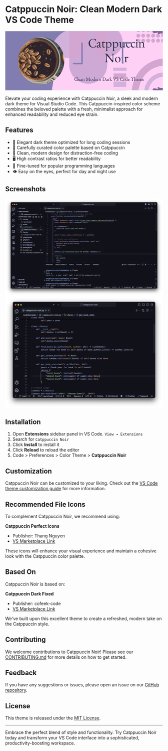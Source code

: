 # Catppuccin Noir: Clean Modern Dark VS Code Theme

![Catppuccin Noir Banner](https://github.com/alexdo1000/Catppuccin-Noir/raw/main/assets/banner.png)

Elevate your coding experience with Catppuccin Noir, a sleek and modern dark theme for Visual Studio Code. This Catppuccin-inspired color scheme combines the beloved palette with a fresh, minimalist approach for enhanced readability and reduced eye strain.

## Features

- 🌙 Elegant dark theme optimized for long coding sessions
- 🎨 Carefully curated color palette based on Catppuccin
- 📏 Clean, modern design for distraction-free coding
- 🖥️ High contrast ratios for better readability
- 🔧 Fine-tuned for popular programming languages
- 👁️ Easy on the eyes, perfect for day and night use

## Screenshots

![JavaScript Example](https://github.com/alexdo1000/Catppuccin-Noir/raw/main/assets/theme-sample-js.png)
![Python Example](https://github.com/alexdo1000/Catppuccin-Noir/raw/main/assets/theme-sample-py.png)

## Installation

1. Open **Extensions** sidebar panel in VS Code. `View → Extensions`
2. Search for `Catppuccin Noir`
3. Click **Install** to install it
4. Click **Reload** to reload the editor
5. Code > Preferences > Color Theme > **Catppuccin Noir**

## Customization

Catppuccin Noir can be customized to your liking. Check out the [VS Code theme customization guide](https://code.visualstudio.com/api/extension-guides/color-theme) for more information.

## Recommended File Icons

To complement Catppuccin Noir, we recommend using:

**Catppuccin Perfect Icons**
- Publisher: Thang Nguyen
- [VS Marketplace Link](https://marketplace.visualstudio.com/items?itemName=thang-nm.catppuccin-perfect-icons)

These icons will enhance your visual experience and maintain a cohesive look with the Catppuccin color palette.

## Based On

Catppuccin Noir is based on:

**Catppuccin Dark Fixed**
- Publisher: cofeek-code
- [VS Marketplace Link](https://marketplace.visualstudio.com/items?itemName=cofeek-codes.catppuccin-dark-fixed)

We've built upon this excellent theme to create a refreshed, modern take on the Catppuccin style.

## Contributing

We welcome contributions to Catppuccin Noir! Please see our [CONTRIBUTING.md](https://github.com/alexdo1000/Catppuccin-Noir/blob/main/CONTRIBUTING.md) for more details on how to get started.

## Feedback

If you have any suggestions or issues, please open an issue on our [GitHub repository](https://github.com/alexdo1000/Catppuccin-Noir).

## License

This theme is released under the [MIT License](https://github.com/alexdo1000/Catppuccin-Noir/blob/main/LICENSE).

---

Embrace the perfect blend of style and functionality. Try Catppuccin Noir today and transform your VS Code interface into a sophisticated, productivity-boosting workspace.